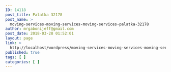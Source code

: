 ```yaml
---
ID: 14118
post_title: Palatka 32178
post_name: >
  moving-services-moving-services-moving-services-palatka-32178
author: mrgabonijeff@gmail.com
post_date: 2018-03-28 01:52:01
layout: page
link: >
  http://localhost/wordpress/moving-services-moving-services-moving-services-palatka-32178/
published: true
tags: [ ]
categories: [ ]
---
```

